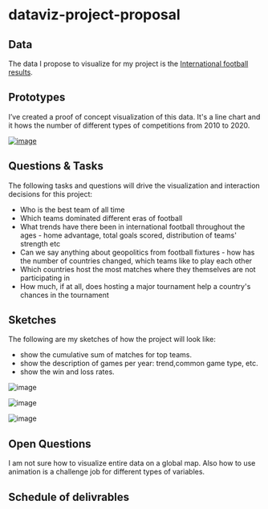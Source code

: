 # dataviz-project-proposal

## Data

The data I propose to visualize for my project is the [International football results](https://www.kaggle.com/martj42/international-football-results-from-1872-to-2017).


## Prototypes

I’ve created a proof of concept visualization of this data. It's a line chart and it hows the number of different types of competitions from 2010 to 2020. 

[![image](https://github.com/lynz09/dataviz-project-proposal/blob/master/image/Screen%20Shot%202020-09-30%20at%2011.34.05%20PM.png)](https://vizhub.com/lynz09/608fe5fa702a45f6be0bfcf090978afb)


## Questions & Tasks

The following tasks and questions will drive the visualization and interaction decisions for this project:

 * Who is the best team of all time
* Which teams dominated different eras of football
* What trends have there been in international football throughout the ages - home advantage, total goals scored, distribution of teams' strength etc
* Can we say anything about geopolitics from football fixtures - how has the number of countries changed, which teams like to play each other
* Which countries host the most matches where they themselves are not participating in
* How much, if at all, does hosting a major tournament help a country's chances in the tournament

## Sketches

The following are my sketches of how the project will look like:

* show the cumulative sum of matches for top teams.
* show the description of games per year: trend,common game type, etc.
* show the win and loss rates.

![image](https://github.com/lynz09/dataviz-project-proposal/blob/master/image/Screen%20Shot%202020-09-30%20at%2011.44.29%20PM.png)

![image](https://github.com/lynz09/dataviz-project-proposal/blob/master/image/Screen%20Shot%202020-09-30%20at%2011.44.54%20PM.png)

![image](https://github.com/lynz09/dataviz-project-proposal/blob/master/image/Screen%20Shot%202020-09-30%20at%2011.45.00%20PM.png)


## Open Questions

I am not sure how to visualize entire data on a global map. Also how to use animation is a challenge job for different types of variables.

## Schedule of delivrables


